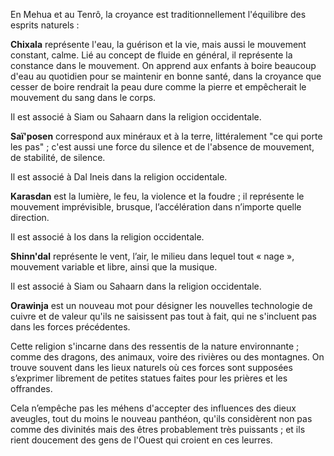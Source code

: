 En Mehua et au Tenrô, la croyance est traditionnellement l'équilibre des esprits naturels :

**Chixala** représente l'eau, la guérison et la vie, mais aussi le mouvement constant, calme. Lié au concept de fluide en général, il représente la constance dans le mouvement. On apprend aux enfants à boire beaucoup d'eau au quotidien pour se maintenir en bonne santé, dans la croyance que cesser de boire rendrait la peau dure comme la pierre et empêcherait le mouvement du sang dans le corps.

Il est associé à Siam ou Sahaarn dans la religion occidentale.

**Saï'posen** correspond aux minéraux et à la terre, littéralement "ce qui porte les pas" ; c'est aussi une force du silence et de l'absence de mouvement, de stabilité, de silence.

Il est associé à Dal Ineis dans la religion occidentale.

**Karasdan** est la lumière, le feu, la violence et la foudre ; il représente le mouvement imprévisible, brusque, l’accélération dans n’importe quelle direction.

Il est associé à Ios dans la religion occidentale.

**Shinn'dal** représente le vent, l’air, le milieu dans lequel tout « nage », mouvement variable et libre, ainsi que la musique.

Il est associé à Siam ou Sahaarn dans la religion occidentale.

**Orawinja** est un nouveau mot pour désigner les nouvelles technologie de cuivre et de valeur qu'ils ne saisissent pas tout à fait, qui ne s'incluent pas dans les forces précédentes.

Cette religion s'incarne dans des ressentis de la nature environnante ; comme des dragons, des animaux, voire des rivières ou des montagnes. On trouve souvent dans les lieux naturels où ces forces sont supposées s’exprimer librement de petites statues faites pour les prières et les offrandes.

Cela n’empêche pas les méhens d'accepter des influences des dieux aveugles, tout du moins le nouveau panthéon, qu'ils considèrent non pas comme des divinités mais des êtres probablement très puissants ; et ils rient doucement des gens de l'Ouest qui croient en ces leurres.